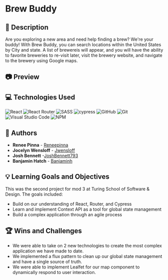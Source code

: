 # Brew Buddy
## 📝 Description
Are you exploring a new area and need help finding a brew? We're your buddy! With Brew Buddy, you can search locations within the United States by City and state. A list of brewereis will appear, and you will have the ability to favorite breweries to re-visit later, visit the brewery website, and navigate to the brewery using Google maps. 


## 📷 Preview




## 💻 Technologies Used
![React](https://img.shields.io/badge/React-20232A?style=for-the-badge&logo=react&logoColor=61DAFB)
![React Router](https://img.shields.io/badge/React_Router-CA4245?style=for-the-badge&logo=react-router&logoColor=white)
![SASS](https://img.shields.io/badge/Sass-CC6699?style=for-the-badge&logo=sass&logoColor=white)
![cypress](https://img.shields.io/badge/-cypress-%23E5E5E5?style=for-the-badge&logo=cypress&logoColor=058a5e)
![GitHub](https://img.shields.io/badge/github-%23121011.svg?style=for-the-badge&logo=github&logoColor=white)
![Git](https://img.shields.io/badge/git-%23F05033.svg?style=for-the-badge&logo=git&logoColor=white)
![Visual Studio Code](https://img.shields.io/badge/Visual%20Studio%20Code-0078d7.svg?style=for-the-badge&logo=visual-studio-code&logoColor=white)
![NPM](https://img.shields.io/badge/NPM-%23CB3837.svg?style=for-the-badge&logo=npm&logoColor=white)

## 🧠  Authors
* **Renee Pinna** - [Reneepinna](https://github.com/reneepinna)
* **Jocelyn Wensloff** - [Jwensloff](https://github.com/Jwensloff)
* **Josh Bennett** -[JoshBennett793](https://github.com/JoshBennett793)
* **Banjamin Hatch** - [Banjaminh](https://github.com/banjaminh)

## 💡 Learning Goals and Objectives

This was the second project for mod 3 at Turing School of Software & Design. The goals included: 

- Build on our understanding of React, Router, and Cypress 
- Learn and implement Context API as a tool for global state management
- Build a complex application through an agile process

## 🏆 Wins and Challenges 
 - We were able to take on 2 new technologies to create the most complex application we have made to date.
 - We implemented a flux pattern to clean up our global state management and have a single source of truth.
 - We were able to implement Lealfet for our map component to dynamically respond to user interaction.


